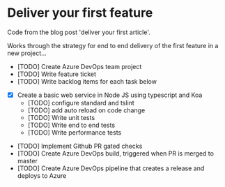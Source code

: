 # Deliver your first feature
Code from the blog post 'deliver your first article'.

Works through the strategy for end to end delivery of the first feature in a new project...
- [TODO] Create Azure DevOps team project
- [TODO] Write feature ticket
- [TODO] Write backlog items for each task below
- [X] Create a basic web service in Node JS using typescript and Koa
  - [TODO] configure standard and tslint
  - [TODO] add auto reload on code change
  - [TODO] Write unit tests
  - [TODO] Write end to end tests
  - [TODO] Write performance tests
- [TODO] Implement Github PR gated checks
- [TODO] Create Azure DevOps build, triggered when PR is merged to master
- [TODO] Create Azure DevOps pipeline that creates a release and deploys to Azure
